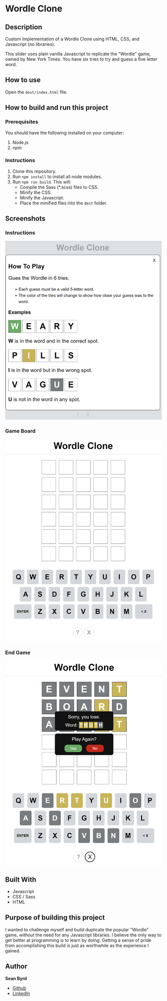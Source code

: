 # Wordle Clone

## Description

Custom Implementation of a Wordle Clone using HTML, CSS, and Javascript (no libraries).

This slider uses plain vanilla Javascript to replicate the "Wordle" game, owned by New York Times. You have six tries to try and guess a five letter word.

## How to use

Open the `dest/index.html` file.

## How to build and run this project

### Prerequisites

You should have the following installed on your computer:

1. Node.js
2. npm

### Instructions

1. Clone this repository.
2. Run `npm install` to install all node modules.
3. Run `npm run build`. This will:
   - Compile the Sass (\*.scss) files to CSS.
   - Minify the CSS.
   - Minify the Javascript.
   - Place the minified files into the `dest` folder.

## Screenshots

### Instructions

![Instructions](/screenshots/clone/instructions.png)

### Game Board

![Game Board](/screenshots/clone/gameBoard.png)

### End Game

![End Game](/screenshots/clone/endGame.png)

## Built With

- Javascript
- CSS / Sass
- HTML

## Purpose of building this project

I wanted to challenge myself and build duplicate the popular "Wordle" game, _without_ the need for any Javascript libraries. I believe the only way to get better at programming is to learn by doing. Getting a sense of pride from accomplishing this build is just as worthwhile as the experience I gained.

## Author

**Sean Byrd**

- [Github](https://github.com/byrdsean "Sean Byrd")
- [LinkedIn](https://www.linkedin.com/in/seanbyrd/ "LinkedIn")
